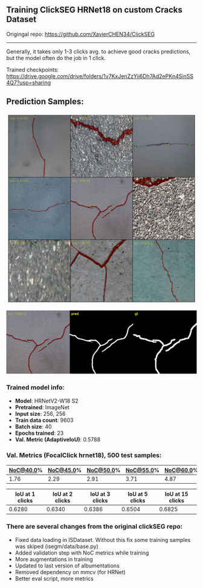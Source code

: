 ## Training ClickSEG HRNet18 on custom Cracks Dataset

Origingal repo: https://github.com/XavierCHEN34/ClickSEG

---

Generally, it takes only 1-3 clicks avg. to achieve good cracks predictions, but the model often do the job in 1 click.

Trained checkpoints: https://drive.google.com/drive/folders/1v7KxJenZzYii6Dh7Ad2ePKn4SinSS4Q7?usp=sharing

## Prediction Samples:
![](samples/fig.png)

![](samples/34.png)

### Trained model info:
- **Model**: HRNetV2-W18 S2
- **Pretrained**: ImageNet
- **Input size**: 256, 256
- **Train data count**: 9603
- **Batch size**: 40
- **Epochs trained**: 23
- **Val. Metric (AdaptiveIoU)**: 0.5788

### Val. Metrics (FocalClick hrnet18), 500 test samples:

| NoC@40.0% | NoC@45.0% | NoC@50.0% | NoC@55.0% | NoC@60.0% |
|-----------|-----------|-----------|-----------|-----------|
| 1.76      | 2.29      | 2.91      | 3.71      | 4.87      |

| IoU at 1 clicks | IoU at 2 clicks | IoU at 3 clicks | IoU at 5 clicks | IoU at 15 clicks |
|-----------------|-----------------|-----------------|-----------------|------------------|
| 0.6280          | 0.6340          | 0.6386          | 0.6504          | 0.6825           |

### There are several changes from the original clickSEG repo:
- Fixed data loading in ISDataset. Without this fix some training samples was skiped (isegm/data/base.py)
- Added validation step with NoC metrics while training
- More augmentations in training
- Updated to last version of albumentations
- Removed dependency on mmcv (for HRNet)
- Better eval script, more metrics
